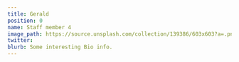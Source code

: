 ```yaml
---
title: Gerald
position: 0
name: Staff member 4
image_path: https://source.unsplash.com/collection/139386/603x603?a=.png
twitter: 
blurb: Some interesting Bio info.
---
```



